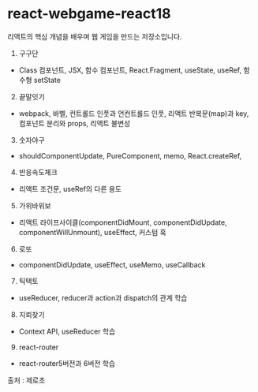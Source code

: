 # react-webgame-react18

리액트의 핵심 개념을 배우며 웹 게임을 만드는 저장소입니다.

1. 구구단

- Class 컴포넌트, JSX, 함수 컴포넌트, React.Fragment, useState, useRef, 함수형 setState

2. 끝말잇기

- webpack, 바벨, 컨트롤드 인풋과 언컨트롤드 인풋, 리액트 반복문(map)과 key, 컴포넌트 분리와 props, 리액트 불변성

3. 숫자야구

- shouldComponentUpdate, PureComponent, memo, React.createRef,

4. 반응속도체크

- 리액트 조건문, useRef의 다른 용도

5. 가위바위보

- 리액트 라이프사이클(componentDidMount, componentDidUpdate, componentWillUnmount), useEffect, 커스텀 훅

6. 로또

- componentDidUpdate, useEffect, useMemo, useCallback

7. 틱택토

- useReducer, reducer과 action과 dispatch의 관계 학습

8. 지뢰찾기

- Context API, useReducer 학습

9. react-router

- react-router5버전과 6버전 학습

출처 : 제로초
